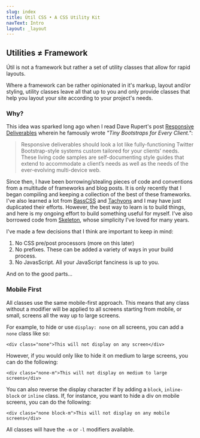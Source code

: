 ```yaml
---
slug: index
title: Útil CSS • A CSS Utility Kit
navText: Intro
layout: _layout
---
```

## Utilities ≠ Framework
Útil is not a framework but rather a set of utility classes that allow for rapid layouts.

Where a framework can be rather opinionated in it's markup, layout and/or styling, utility classes leave all that up to you and only provide classes that help you layout your site according to your project's needs.

### Why?
This idea was sparked long ago when I read Dave Rupert's post [Responsive Deliverables](http://daverupert.com/2013/04/responsive-deliverables/) wherein he famously wrote _"Tiny Bootstraps for Every Client."_:

> Responsive deliverables should look a lot like fully-functioning Twitter Bootstrap-style systems custom tailored for your clients’ needs. These living code samples are self-documenting style guides that extend to accommodate a client’s needs as well as the needs of the ever-evolving multi-device web.

Since then, I have been borrowing/stealing pieces of code and conventions from a multitude of frameworks and blog posts. It is only recently that I began compiling and keeping a collection of the best of these frameworks. I've also learned a lot from [BassCSS](http://basscss.com/) and [Tachyons](http://tachyons.io/) and I may have just duplicated their efforts. However, the best way to learn is to build things, and here is my ongoing effort to build something useful for myself. I've also borrowed code from [Skeleton](http://getskeleton.com/), whose simplicity I've loved for many years.

I've made a few decisions that I think are important to keep in mind:
1. No CSS pre/post processors (more on this later)
2. No prefixes. These can be added a variety of ways in your build process.
3. No JavasScript. All your JavaScript fanciness is up to you.

And on to the good parts...

### Mobile First

All classes use the same mobile-first approach. This means that any class without a modifier will be applied to all screens starting from mobile, or small, screens all the way up to large screens.

For example, to hide or use `display: none` on all screens, you can add a `none` class like so:

```
<div class="none">This will not display on any screen</div>
```

However, if you would only like to hide it on medium to large screens, you can do the following:

```
<div class="none-m">This will not display on medium to large screens</div>
```

You can also reverse the display character if by adding a `block`, `inline-block` or `inline` class. If, for instance, you want to hide a div on mobile screens, you can do the following:

```
<div class="none block-m">This will not display on any mobile screens</div>
```

All classes will have the `-m` or `-l` modifiers available.




